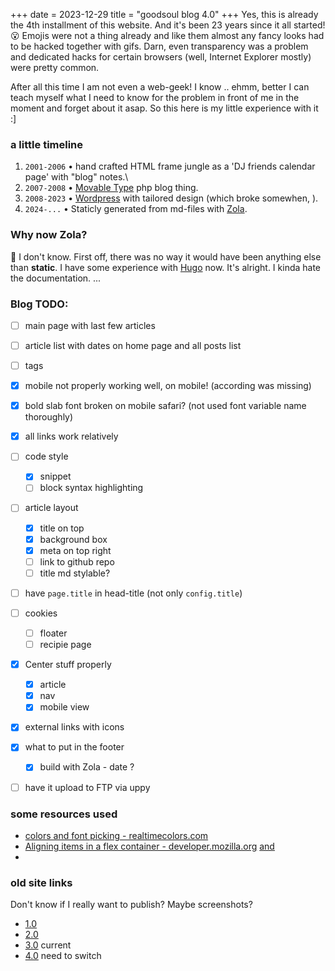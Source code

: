 +++
date = 2023-12-29
title = "goodsoul blog 4.0"
+++
Yes, this is already the 4th installment of this website. And it's been 23 years since it all started! 😮
Emojis were not a thing already and like them almost any fancy looks had to be hacked together with gifs. Darn, even transparency was a problem and dedicated hacks for certain browsers (well, Internet Explorer mostly) were pretty common.

After all this time I am not even a web-geek! I know .. ehmm, better I can teach myself what I need to know for the problem in front of me in the moment and forget about it asap. So this here is my little experience with it :]

### a little timeline

1. `2001-2006` • hand crafted HTML frame jungle as a 'DJ friends calendar page' with "blog" notes.\
2. `2007-2008` • [Movable Type](https://movabletype.org) php blog thing.
3. `2008-2023` • [Wordpress](https://wordpress.org) with tailored design (which broke somewhen, ).
4. `2024-...` • Staticly generated from md-files with [Zola](https://getzola.org).

### Why now Zola?

🤷 I don't know. First off, there was no way it would have been anything else than **static**. I have some experience with [Hugo](https://gohugo.io) now. It's alright. I kinda hate the documentation. ...


### Blog TODO:
- [ ] main page with last few articles
- [ ] article list with dates on home page and all posts list
- [ ] tags
- [x] mobile not properly working well, on mobile! (according <meta> was missing)
- [x] bold slab font broken on mobile safari? (not used font variable name thoroughly)
- [x] all links work relatively
- [ ] code style
    - [x] snippet
    - [ ] block syntax highlighting
- [ ] article layout
    - [x] title on top
    - [x] background box
    - [x] meta on top right
    - [ ] link to github repo
    - [ ] title md stylable?
- [ ] have `page.title` in head-title (not only `config.title`)
- [ ] cookies
  - [ ] floater
  - [ ] recipie page
- [x] Center stuff properly
    - [x] article
    - [x] nav
    - [x] mobile view
- [x] external links with icons
- [x] what to put in the footer
    - [x] build with Zola - date ?
- [ ] have it upload to FTP via uppy


### some resources used

* [colors and font picking - realtimecolors.com](https://www.realtimecolors.com/blog-post?colors=c7c7c7-0c0b14-3560ed-0d0f35-05ff93&fonts=Zilla%20Slab-Noto%20Sans)
* [Aligning items in a flex container - developer.mozilla.org](https://developer.mozilla.org/en-US/docs/Web/CSS/CSS_Flexible_Box_Layout/Aligning_Items_in_a_Flex_Container) [and](https://developer.mozilla.org/en-US/docs/Web/CSS/CSS_box_alignment)
*

### old site links

Don't know if I really want to publish? Maybe screenshots?
* [1.0](https://goodsoul.de/_private/_old_site/main.html)
* [2.0](https://goodsoul.de/goodsoul/archives.html)
* [3.0](https://goodsoul.de) current
* [4.0](https://goodsoul.de/4) need to switch
